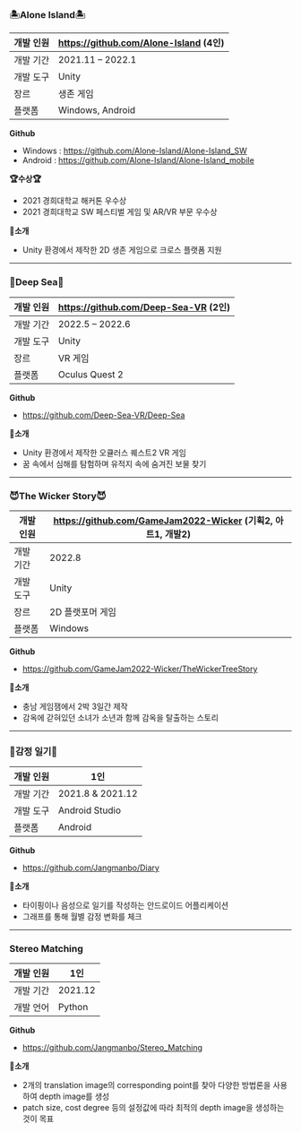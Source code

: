 ### 🏝Alone Island🏝
개발 인원|https://github.com/Alone-Island (4인)
---|---|
개발 기간|2021.11 – 2022.1
개발 도구|Unity
장르|생존 게임
플랫폼|Windows, Android

**Github**
  * Windows : https://github.com/Alone-Island/Alone-Island_SW
  * Android : https://github.com/Alone-Island/Alone-Island_mobile

**🏆수상🏆**
  * 2021 경희대학교 해커톤 우수상
  * 2021 경희대학교 SW 페스티벌 게임 및 AR/VR 부문 우수상

**📌소개**
  * Unity 환경에서 제작한 2D 생존 게임으로 크로스 플랫폼 지원<br>

* * *
### 🌊Deep Sea🌊
개발 인원|https://github.com/Deep-Sea-VR (2인)
---|---|
개발 기간|2022.5 – 2022.6
개발 도구|Unity
장르|VR 게임
플랫폼|Oculus Quest 2

**Github**
  * https://github.com/Deep-Sea-VR/Deep-Sea

**📌소개**
  * Unity 환경에서 제작한 오큘러스 퀘스트2 VR 게임<br>
  * 꿈 속에서 심해를 탐험하며 유적지 속에 숨겨진 보물 찾기
  
* * *
### 😈The Wicker Story😈
개발 인원|https://github.com/GameJam2022-Wicker (기획2, 아트1, 개발2)
---|---|
개발 기간|2022.8
개발 도구|Unity
장르|2D 플랫포머 게임
플랫폼|Windows

**Github**
  * https://github.com/GameJam2022-Wicker/TheWickerTreeStory
 
 **📌소개**
  * 충남 게임잼에서 2박 3일간 제작<br>
  * 감옥에 갇혀있던 소녀가 소년과 함께 감옥을 탈출하는 스토리

* * *

### 📔감정 일기📔
개발 인원|1인
---|---|
개발 기간|2021.8 & 2021.12
개발 도구|Android Studio
플랫폼| Android

**Github**
  * https://github.com/Jangmanbo/Diary

**📌소개**
  * 타이핑이나 음성으로 일기를 작성하는 안드로이드 어플리케이션 
  * 그래프를 통해 월별 감정 변화를 체크

* * *

### Stereo Matching
개발 인원|1인
---|---|
개발 기간|2021.12
개발 언어|Python

**Github**
  * https://github.com/Jangmanbo/Stereo_Matching

**📌소개**
  * 2개의 translation image의 corresponding point를 찾아 다양한 방법론을 사용하여 depth image를 생성
  * patch size, cost degree 등의 설정값에 따라 최적의 depth image을 생성하는 것이 목표

